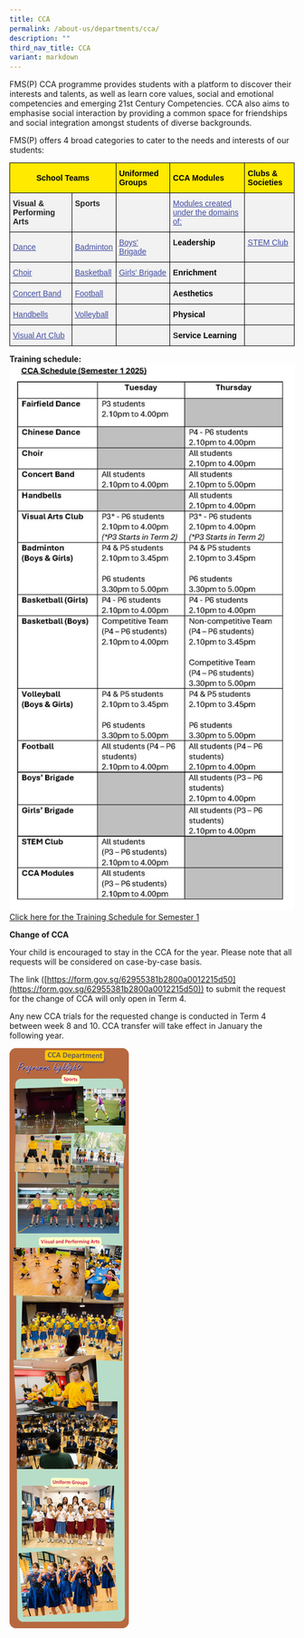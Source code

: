 ```yaml
---
title: CCA
permalink: /about-us/departments/cca/
description: ""
third_nav_title: CCA
variant: markdown
---
```

<p>FMS(P) CCA programme provides students with a platform to discover their interests and talents, as well as learn core values, social and emotional competencies and emerging 21st Century Competencies. CCA also aims to emphasise social interaction by providing a common space for friendships and social integration amongst students of diverse backgrounds.&nbsp;</p>
<p>FMS(P) offers 4 broad categories to cater to the needs and interests of our students:</p>
<style type="text/css">
.tg  {border-collapse:collapse;border-spacing:0;}
.tg td{border-color:black;border-style:solid;border-width:1px;font-family:Arial, sans-serif;font-size:14px;
  overflow:hidden;padding:10px 5px;word-break:normal;}
.tg th{border-color:black;border-style:solid;border-width:1px;font-family:Arial, sans-serif;font-size:14px;
  font-weight:normal;overflow:hidden;padding:10px 5px;word-break:normal;}
.tg .tg-3jkp{background-color:#FFEA00;font-weight:bold;text-align:left;vertical-align:middle}
.tg .tg-zstn{background-color:#F2F2F2;color:#414CA0;text-align:left;text-decoration:underline;vertical-align:top}
.tg .tg-zsoz{background-color:#F2F2F2;color:#222;font-weight:bold;text-align:left;vertical-align:top}
.tg .tg-unwu{background-color:#F2F2F2;color:#222;text-align:left;vertical-align:middle}
.tg .tg-kvjb{background-color:#FFEA00;font-weight:bold;text-align:center;vertical-align:middle}
.tg .tg-eii6{background-color:#F2F2F2;color:#222;text-align:left;vertical-align:top}
</style>
<table class="tg">
<thead>
  <tr>
    <th class="tg-kvjb" colspan="2"><span style="font-weight:bold;color:#000;background-color:#FFEA00">School Teams </span></th>
    <th class="tg-3jkp"><span style="font-weight:bold;color:#000;background-color:#FFEA00">Uniformed Groups</span></th>
    <th class="tg-3jkp"><span style="font-weight:bold;color:#000;background-color:#FFEA00">CCA Modules</span></th>
    <th class="tg-3jkp"><span style="font-weight:bold;color:#000;background-color:#FFEA00">Clubs &amp; Societies</span><br></th>
  </tr>
</thead>
<tbody>
  <tr>
    <td class="tg-zsoz"><span style="color:#222">Visual &amp; Performing Arts</span></td>
    <td class="tg-zsoz"><span style="color:#222">Sports</span></td>
    <td class="tg-eii6"></td>
    <td class="tg-zstn"><a href="https://www.fmsp.moe.edu.sg/about-us/departments/cca-new/cca-modules/"><span style="text-decoration:underline;color:#414CA0">Modules created under the domains of:</span></a><br></td>
    <td class="tg-eii6"></td>
  </tr>
  <tr>
    <td class="tg-unwu"><span style="color:#222;background-color:#F2F2F2"> </span><a href="https://www.fmsp.moe.edu.sg/about-us/departments/cca-new/school-teams/aesthetics/"><span style="text-decoration:underline;color:#414CA0">Dance</span></a></td>
    <td class="tg-unwu"><span style="color:#222;background-color:#F2F2F2"> </span><a href="https://www.fmsp.moe.edu.sg/about-us/departments/cca-new/school-teams/sports/"><span style="text-decoration:underline;color:#414CA0">Badminton</span></a><span style="color:#222;background-color:#F2F2F2">  </span></td>
    <td class="tg-unwu"><span style="color:#222;background-color:#F2F2F2"> </span><a href="https://www.fmsp.moe.edu.sg/about-us/departments/cca-new/uniformed-groups/"><span style="text-decoration:underline;color:#414CA0">Boys' Brigade</span></a></td>
    <td class="tg-zsoz"> L<span style="color:#000;background-color:transparent">eadership</span></td>
    <td class="tg-zstn"><a href="https://fmsp.moe.edu.sg/about-us/departments/cca-new/clubs-and-societies/"><span style="text-decoration:underline;color:#414CA0">STEM Club</span></a></td>
  </tr>
  <tr>
    <td class="tg-unwu"><span style="color:#222;background-color:#F2F2F2"> </span><a href="https://www.fmsp.moe.edu.sg/about-us/departments/cca-new/school-teams/aesthetics/#choir"><span style="text-decoration:underline;color:#414CA0">Choir </span></a></td>
    <td class="tg-unwu"><span style="color:#222;background-color:#F2F2F2"> </span><a href="https://www.fmsp.moe.edu.sg/about-us/departments/cca-new/school-teams/sports/#basketball"><span style="text-decoration:underline;color:#414CA0">Basketball </span></a></td>
    <td class="tg-unwu"><span style="color:#222;background-color:#F2F2F2"> </span><a href="https://www.fmsp.moe.edu.sg/about-us/departments/cca-new/uniformed-groups/#girls-brigade"><span style="text-decoration:underline;color:#414CA0">Girls' Brigade</span></a></td>
    <td class="tg-zsoz"> E<span style="color:#000;background-color:transparent">nrichment</span></td>
    <td class="tg-zstn"><a href="https://www.fmsp.moe.edu.sg/about-us/departments/cca-new/clubs-and-societies/#christian-fellowship"><span style="text-decoration:underline;color:#414CA0"></span></a></td>
  </tr>
  <tr>
    <td class="tg-unwu"><span style="color:#222;background-color:#F2F2F2"> </span><a href="https://www.fmsp.moe.edu.sg/about-us/departments/cca-new/school-teams/aesthetics/#concert-band"><span style="text-decoration:underline;color:#414CA0">Concert Band</span></a></td>
    <td class="tg-unwu"><span style="color:#222;background-color:#F2F2F2"> </span><a href="https://www.fmsp.moe.edu.sg/about-us/departments/cca-new/school-teams/sports/#football"><span style="text-decoration:underline;color:#414CA0">Football</span></a></td>
    <td class="tg-unwu"><span style="color:#222;background-color:#F2F2F2"> </span><a href="https://www.fmsp.moe.edu.sg/about-us/departments/cca-new/uniformed-groups/#red-cross"><span style="text-decoration:underline;color:#414CA0"></span></a></td>
    <td class="tg-zsoz"> A<span style="color:#000;background-color:transparent">esthetics</span></td>
    <td class="tg-eii6"></td>
  </tr>
  <tr>
    <td class="tg-unwu"><span style="color:#222;background-color:#F2F2F2"> </span><a href="https://www.fmsp.moe.edu.sg/about-us/departments/cca-new/school-teams/aesthetics/#handbell-ensemble"><span style="text-decoration:underline;color:#414CA0">Handbells</span></a></td>
    <td class="tg-unwu"><span style="color:#222;background-color:#F2F2F2"> </span><a href="https://www.fmsp.moe.edu.sg/about-us/departments/cca-new/school-teams/sports/#volleyball"><span style="text-decoration:underline;color:#414CA0">Volleyball</span></a></td>
    <td class="tg-unwu"><span style="color:#222;background-color:#F2F2F2"> </span></td>
    <td class="tg-zsoz"> P<span style="color:#000;background-color:transparent">hysical</span></td>
    <td class="tg-unwu"><span style="color:#222;background-color:#F2F2F2"> </span></td>
  </tr>
  <tr>
    <td class="tg-unwu"><span style="color:#222;background-color:#F2F2F2"> </span><a href="https://www.fmsp.moe.edu.sg/about-us/departments/cca-new/school-teams/aesthetics/#visual-arts-club"><span style="text-decoration:underline;color:#414CA0">Visual Art Club</span></a><span style="color:#222;background-color:#F2F2F2"> </span></td>
    <td class="tg-unwu"><span style="color:#222;background-color:#F2F2F2"> </span></td>
    <td class="tg-unwu"><span style="color:#222;background-color:#F2F2F2"> </span></td>
    <td class="tg-zsoz"><span style="color:#222;background-color:#F2F2F2"> </span>S<span style="color:#000;background-color:transparent">ervice Learning</span></td>
    <td class="tg-unwu"><span style="color:#222;background-color:#F2F2F2"> </span></td>
  </tr>
</tbody>
</table>

**Training schedule:**
![](/images/2025/CCA_Schedule_Website.jpg)
[Click here for the Training Schedule for Semester 1](/files/2025/CCA_Schedule_Website.pdf)

**Change of CCA**

Your child is encouraged to stay in the CCA for the year. Please note that all requests will be considered on case-by-case basis.

The link ([https://form.gov.sg/62955381b2800a0012215d50](https://form.gov.sg/62955381b2800a0012215d50)) to submit the request for the change of CCA will only open in Term 4.&nbsp;

Any new CCA trials for the requested change is conducted in Term 4 between week 8 and 10. CCA transfer will take effect in January the following year.

![](/images/CCA%20Dept.jpeg)